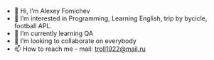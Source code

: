 - 👋 Hi, I’m Alexey Fomichev
- 👀 I’m interested in Programming, Learning English, trip by bycicle, football APL.
- 🌱 I’m currently learning QA 
- 💞️ I’m looking to collaborate on everybody
- 📫 How to reach me - mail: troll1922@mail.ru

<!---
troll1922/troll1922 is a ✨ special ✨ repository because its `README.md` (this file) appears on your GitHub profile.
You can click the Preview link to take a look at your changes.
--->
